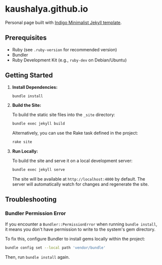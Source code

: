 # kaushalya.github.io

Personal page built with [Indigo Minimalist Jekyll template](http://sergiokopplin.github.io/indigo/).

## Prerequisites

- Ruby (see `.ruby-version` for recommended version)
- Bundler
- Ruby Development Kit (e.g., `ruby-dev` on Debian/Ubuntu)

## Getting Started

1.  **Install Dependencies:**

    ```bash
    bundle install
    ```

2.  **Build the Site:**

    To build the static site files into the `_site` directory:

    ```bash
    bundle exec jekyll build
    ```

    Alternatively, you can use the Rake task defined in the project:

    ```bash
    rake site
    ```

3.  **Run Locally:**

    To build the site and serve it on a local development server:

    ```bash
    bundle exec jekyll serve
    ```

    The site will be available at `http://localhost:4000` by default. The server will automatically watch for changes and regenerate the site.

## Troubleshooting

### Bundler Permission Error

If you encounter a `Bundler::PermissionError` when running `bundle install`, it means you don't have permission to write to the system's gem directory.

To fix this, configure Bundler to install gems locally within the project:

```bash
bundle config set --local path 'vendor/bundle'
```

Then, run `bundle install` again.
